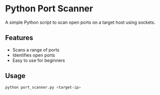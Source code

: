 # Python Port Scanner

A simple Python script to scan open ports on a target host using sockets.

## Features
- Scans a range of ports
- Identifies open ports
- Easy to use for beginners

## Usage
```bash
python port_scanner.py <target-ip>
